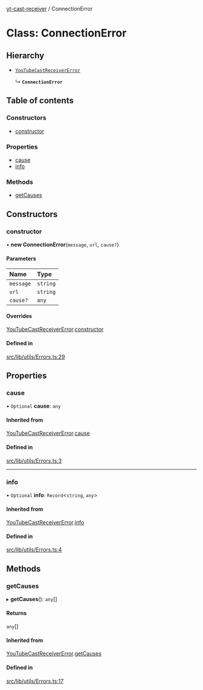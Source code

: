 [yt-cast-receiver](../README.md) / ConnectionError

# Class: ConnectionError

## Hierarchy

- [`YouTubeCastReceiverError`](YouTubeCastReceiverError.md)

  ↳ **`ConnectionError`**

## Table of contents

### Constructors

- [constructor](ConnectionError.md#constructor)

### Properties

- [cause](ConnectionError.md#cause)
- [info](ConnectionError.md#info)

### Methods

- [getCauses](ConnectionError.md#getcauses)

## Constructors

### constructor

• **new ConnectionError**(`message`, `url`, `cause?`)

#### Parameters

| Name | Type |
| :------ | :------ |
| `message` | `string` |
| `url` | `string` |
| `cause?` | `any` |

#### Overrides

[YouTubeCastReceiverError](YouTubeCastReceiverError.md).[constructor](YouTubeCastReceiverError.md#constructor)

#### Defined in

[src/lib/utils/Errors.ts:29](https://github.com/patrickkfkan/yt-cast-receiver/blob/630ac05/src/lib/utils/Errors.ts#L29)

## Properties

### cause

• `Optional` **cause**: `any`

#### Inherited from

[YouTubeCastReceiverError](YouTubeCastReceiverError.md).[cause](YouTubeCastReceiverError.md#cause)

#### Defined in

[src/lib/utils/Errors.ts:3](https://github.com/patrickkfkan/yt-cast-receiver/blob/630ac05/src/lib/utils/Errors.ts#L3)

___

### info

• `Optional` **info**: `Record`<`string`, `any`\>

#### Inherited from

[YouTubeCastReceiverError](YouTubeCastReceiverError.md).[info](YouTubeCastReceiverError.md#info)

#### Defined in

[src/lib/utils/Errors.ts:4](https://github.com/patrickkfkan/yt-cast-receiver/blob/630ac05/src/lib/utils/Errors.ts#L4)

## Methods

### getCauses

▸ **getCauses**(): `any`[]

#### Returns

`any`[]

#### Inherited from

[YouTubeCastReceiverError](YouTubeCastReceiverError.md).[getCauses](YouTubeCastReceiverError.md#getcauses)

#### Defined in

[src/lib/utils/Errors.ts:17](https://github.com/patrickkfkan/yt-cast-receiver/blob/630ac05/src/lib/utils/Errors.ts#L17)

